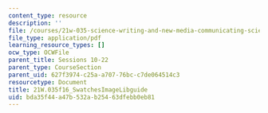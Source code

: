 ```yaml
---
content_type: resource
description: ''
file: /courses/21w-035-science-writing-and-new-media-communicating-science-to-the-public-fall-2016/bda35f44a47b532ab25463dfebb0eb81_21W.035f16_SwatchesImageLibguide.pdf
file_type: application/pdf
learning_resource_types: []
ocw_type: OCWFile
parent_title: Sessions 10-22
parent_type: CourseSection
parent_uid: 627f3974-c25a-a707-76bc-c7de064514c3
resourcetype: Document
title: 21W.035f16_SwatchesImageLibguide
uid: bda35f44-a47b-532a-b254-63dfebb0eb81
---
```

